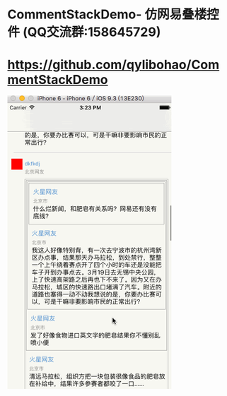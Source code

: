 # CommentStackDemo- 仿网易叠楼控件 (QQ交流群:158645729)
# https://github.com/qylibohao/CommentStackDemo
![image](screenshot.gif)